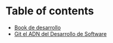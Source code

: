 # Table of contents

* [Book de desarrollo](README.md)
* [Git el ADN del Desarrollo de Software](git-el-adn-del-desarrollo-de-software.md)

